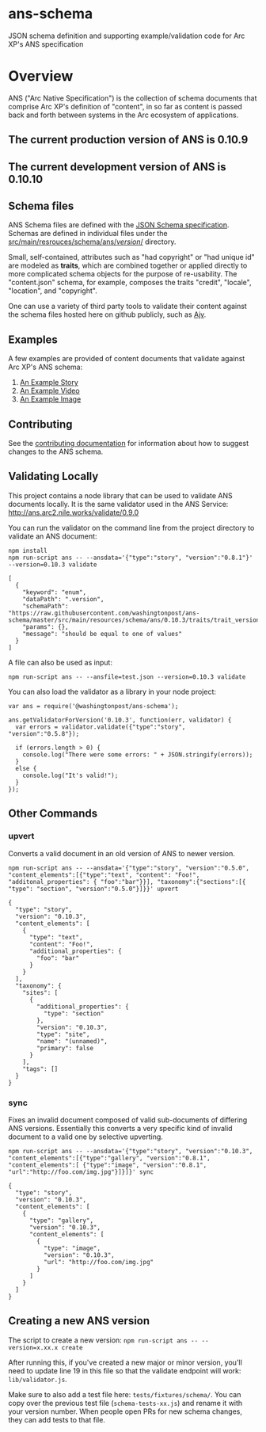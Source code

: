 # ans-schema
JSON schema definition and supporting example/validation code for Arc XP's ANS specification

# Overview
ANS ("Arc Native Specification") is the collection of schema documents that comprise Arc XP's definition of "content", in so far as content is passed back and forth between systems in the Arc ecosystem of applications.

## The current production version of ANS is 0.10.9
## The current development version of ANS is 0.10.10

## Schema files
ANS Schema files are defined with the [JSON Schema specification](https://spacetelescope.github.io/understanding-json-schema/index.html).  Schemas are defined in individual files under the [src/main/resrouces/schema/ans/_version_/](src/main/resources/schema/ans/0.10.0/) directory.

Small, self-contained, attributes such as "had copyright" or "had unique id" are modeled as **traits**, which are combined together or applied directly to more complicated schema objects for the purpose of re-usability.  The "content.json" schema, for example, composes the traits "credit", "locale", "location", and "copyright".

One can use a variety of third party tools to validate their content against the schema files hosted here on github publicly, such as [Ajv](https://github.com/epoberezkin/ajv).


## Examples
A few examples are provided of content documents that validate against Arc XP's ANS schema:

1. [An Example Story](tests/fixtures/schema/0.10.3/story-fixture-references.json)
2. [An Example Video](tests/fixtures/schema/0.10.3/video-fixture-nationals.json)
3. [An Example Image](tests/fixtures/schema/0.10.3/image-fixture-good.json)


## Contributing

See the [contributing documentation](CONTRIBUTING.md) for information about how to suggest changes to the ANS schema.

## Validating Locally ##

This project contains a node library that can be used to validate ANS documents locally.  It is the same validator used in the ANS Service: http://ans.arc2.nile.works/validate/0.9.0

You can run the validator on the command line from the project directory to validate an ANS document:

```
npm install
npm run-script ans -- --ansdata='{"type":"story", "version":"0.8.1"}' --version=0.10.3 validate

[
  {
    "keyword": "enum",
    "dataPath": ".version",
    "schemaPath": "https://raw.githubusercontent.com/washingtonpost/ans-schema/master/src/main/resources/schema/ans/0.10.3/traits/trait_version.json/enum",
    "params": {},
    "message": "should be equal to one of values"
  }
]
```

A file can also be used as input:

```
npm run-script ans -- --ansfile=test.json --version=0.10.3 validate

```

You can also load the validator as a library in your node project:

```
var ans = require('@washingtonpost/ans-schema');

ans.getValidatorForVersion('0.10.3', function(err, validator) {
  var errors = validator.validate({"type":"story", "version":"0.5.8"});

  if (errors.length > 0) {
    console.log("There were some errors: " + JSON.stringify(errors));
  }
  else {
    console.log("It's valid!");
  }
});
```

## Other Commands ##

### upvert ###
Converts a valid document in an old version of ANS to newer version.

```
npm run-script ans -- --ansdata='{"type":"story", "version":"0.5.0", "content_elements":[{"type":"text", "content": "Foo!", "additonal_properties": { "foo":"bar"}}], "taxonomy":{"sections":[{ "type": "section", "version":"0.5.0"}]}}' upvert

{
  "type": "story",
  "version": "0.10.3",
  "content_elements": [
    {
      "type": "text",
      "content": "Foo!",
      "additional_properties": {
        "foo": "bar"
      }
    }
  ],
  "taxonomy": {
    "sites": [
      {
        "additional_properties": {
          "type": "section"
        },
        "version": "0.10.3",
        "type": "site",
        "name": "(unnamed)",
        "primary": false
      }
    ],
    "tags": []
  }
}
```

### sync ###

Fixes an invalid document composed of valid sub-documents of differing ANS versions. Essentially this converts a very specific kind of invalid document to a valid one by selective upverting.

```
npm run-script ans -- --ansdata='{"type":"story", "version":"0.10.3", "content_elements":[{"type":"gallery", "version":"0.8.1", "content_elements":[ {"type":"image", "version":"0.8.1", "url":"http://foo.com/img.jpg"}]}]}' sync

{
  "type": "story",
  "version": "0.10.3",
  "content_elements": [
    {
      "type": "gallery",
      "version": "0.10.3",
      "content_elements": [
        {
          "type": "image",
          "version": "0.10.3",
          "url": "http://foo.com/img.jpg"
        }
      ]
    }
  ]
}
```
## Creating a new ANS version
The script to create a new version: `npm run-script ans -- --version=x.xx.x create`

After running this, if you've created a new major or minor version, you'll need to update line 19 in this file so that the validate endpoint will work: `lib/validator.js`.

Make sure to also add a test file here: `tests/fixtures/schema/`. You can copy over the previous test file (`schema-tests-xx.js`) and rename it with your version number. When people open PRs for new schema changes, they can add tests to that file.

